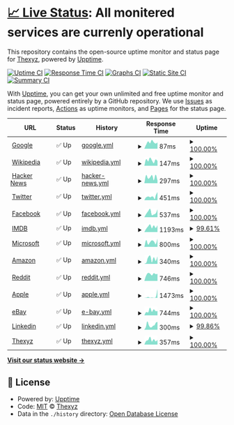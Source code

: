 # [📈 Live Status](https://status.downly.net): <!--live status--> **All monitered services are currenly operational**

This repository contains the open-source uptime monitor and status page for [Thexyz](https://www.thexyz.com), powered by [Upptime](https://github.com/upptime/upptime).

[![Uptime CI](https://github.com/Thexyz/Downly/workflows/Uptime%20CI/badge.svg)](https://github.com/Thexyz/Downly/actions?query=workflow%3A%22Uptime+CI%22)
[![Response Time CI](https://github.com/Thexyz/Downly/workflows/Response%20Time%20CI/badge.svg)](https://github.com/Thexyz/Downly/actions?query=workflow%3A%22Response+Time+CI%22)
[![Graphs CI](https://github.com/Thexyz/Downly/workflows/Graphs%20CI/badge.svg)](https://github.com/Thexyz/Downly/actions?query=workflow%3A%22Graphs+CI%22)
[![Static Site CI](https://github.com/Thexyz/Downly/workflows/Static%20Site%20CI/badge.svg)](https://github.com/Thexyz/Downly/actions?query=workflow%3A%22Static+Site+CI%22)
[![Summary CI](https://github.com/Thexyz/Downly/workflows/Summary%20CI/badge.svg)](https://github.com/Thexyz/Downly/actions?query=workflow%3A%22Summary+CI%22)

With [Upptime](https://upptime.js.org), you can get your own unlimited and free uptime monitor and status page, powered entirely by a GitHub repository. We use [Issues](https://github.com/Thexyz/Downly/issues) as incident reports, [Actions](https://github.com/Thexyz/Downly/actions) as uptime monitors, and [Pages](https://status.downly.net) for the status page.

<!--start: status pages-->
<!-- This summary is generated by Upptime (https://github.com/upptime/upptime) -->
<!-- Do not edit this manually, your changes will be overwritten -->
<!-- prettier-ignore -->
| URL | Status | History | Response Time | Uptime |
| --- | ------ | ------- | ------------- | ------ |
| <img alt="" src="https://icons.duckduckgo.com/ip3/www.google.com.ico" height="13"> [Google](https://www.google.com) | ✅ Up | [google.yml](https://github.com/Thexyz/downly/commits/HEAD/history/google.yml) | <details><summary><img alt="Response time graph" src="./graphs/google/response-time-week.png" height="20"> 87ms</summary><br><a href="https://downly.net/history/google"><img alt="Response time 99" src="https://img.shields.io/endpoint?url=https%3A%2F%2Fraw.githubusercontent.com%2FThexyz%2Fdownly%2FHEAD%2Fapi%2Fgoogle%2Fresponse-time.json"></a><br><a href="https://downly.net/history/google"><img alt="24-hour response time 72" src="https://img.shields.io/endpoint?url=https%3A%2F%2Fraw.githubusercontent.com%2FThexyz%2Fdownly%2FHEAD%2Fapi%2Fgoogle%2Fresponse-time-day.json"></a><br><a href="https://downly.net/history/google"><img alt="7-day response time 87" src="https://img.shields.io/endpoint?url=https%3A%2F%2Fraw.githubusercontent.com%2FThexyz%2Fdownly%2FHEAD%2Fapi%2Fgoogle%2Fresponse-time-week.json"></a><br><a href="https://downly.net/history/google"><img alt="30-day response time 103" src="https://img.shields.io/endpoint?url=https%3A%2F%2Fraw.githubusercontent.com%2FThexyz%2Fdownly%2FHEAD%2Fapi%2Fgoogle%2Fresponse-time-month.json"></a><br><a href="https://downly.net/history/google"><img alt="1-year response time 99" src="https://img.shields.io/endpoint?url=https%3A%2F%2Fraw.githubusercontent.com%2FThexyz%2Fdownly%2FHEAD%2Fapi%2Fgoogle%2Fresponse-time-year.json"></a></details> | <details><summary><a href="https://downly.net/history/google">100.00%</a></summary><a href="https://downly.net/history/google"><img alt="All-time uptime 100.00%" src="https://img.shields.io/endpoint?url=https%3A%2F%2Fraw.githubusercontent.com%2FThexyz%2Fdownly%2FHEAD%2Fapi%2Fgoogle%2Fuptime.json"></a><br><a href="https://downly.net/history/google"><img alt="24-hour uptime 100.00%" src="https://img.shields.io/endpoint?url=https%3A%2F%2Fraw.githubusercontent.com%2FThexyz%2Fdownly%2FHEAD%2Fapi%2Fgoogle%2Fuptime-day.json"></a><br><a href="https://downly.net/history/google"><img alt="7-day uptime 100.00%" src="https://img.shields.io/endpoint?url=https%3A%2F%2Fraw.githubusercontent.com%2FThexyz%2Fdownly%2FHEAD%2Fapi%2Fgoogle%2Fuptime-week.json"></a><br><a href="https://downly.net/history/google"><img alt="30-day uptime 100.00%" src="https://img.shields.io/endpoint?url=https%3A%2F%2Fraw.githubusercontent.com%2FThexyz%2Fdownly%2FHEAD%2Fapi%2Fgoogle%2Fuptime-month.json"></a><br><a href="https://downly.net/history/google"><img alt="1-year uptime 100.00%" src="https://img.shields.io/endpoint?url=https%3A%2F%2Fraw.githubusercontent.com%2FThexyz%2Fdownly%2FHEAD%2Fapi%2Fgoogle%2Fuptime-year.json"></a></details>
| <img alt="" src="https://icons.duckduckgo.com/ip3/en.wikipedia.org.ico" height="13"> [Wikipedia](https://en.wikipedia.org) | ✅ Up | [wikipedia.yml](https://github.com/Thexyz/downly/commits/HEAD/history/wikipedia.yml) | <details><summary><img alt="Response time graph" src="./graphs/wikipedia/response-time-week.png" height="20"> 147ms</summary><br><a href="https://downly.net/history/wikipedia"><img alt="Response time 204" src="https://img.shields.io/endpoint?url=https%3A%2F%2Fraw.githubusercontent.com%2FThexyz%2Fdownly%2FHEAD%2Fapi%2Fwikipedia%2Fresponse-time.json"></a><br><a href="https://downly.net/history/wikipedia"><img alt="24-hour response time 150" src="https://img.shields.io/endpoint?url=https%3A%2F%2Fraw.githubusercontent.com%2FThexyz%2Fdownly%2FHEAD%2Fapi%2Fwikipedia%2Fresponse-time-day.json"></a><br><a href="https://downly.net/history/wikipedia"><img alt="7-day response time 147" src="https://img.shields.io/endpoint?url=https%3A%2F%2Fraw.githubusercontent.com%2FThexyz%2Fdownly%2FHEAD%2Fapi%2Fwikipedia%2Fresponse-time-week.json"></a><br><a href="https://downly.net/history/wikipedia"><img alt="30-day response time 209" src="https://img.shields.io/endpoint?url=https%3A%2F%2Fraw.githubusercontent.com%2FThexyz%2Fdownly%2FHEAD%2Fapi%2Fwikipedia%2Fresponse-time-month.json"></a><br><a href="https://downly.net/history/wikipedia"><img alt="1-year response time 204" src="https://img.shields.io/endpoint?url=https%3A%2F%2Fraw.githubusercontent.com%2FThexyz%2Fdownly%2FHEAD%2Fapi%2Fwikipedia%2Fresponse-time-year.json"></a></details> | <details><summary><a href="https://downly.net/history/wikipedia">100.00%</a></summary><a href="https://downly.net/history/wikipedia"><img alt="All-time uptime 100.00%" src="https://img.shields.io/endpoint?url=https%3A%2F%2Fraw.githubusercontent.com%2FThexyz%2Fdownly%2FHEAD%2Fapi%2Fwikipedia%2Fuptime.json"></a><br><a href="https://downly.net/history/wikipedia"><img alt="24-hour uptime 100.00%" src="https://img.shields.io/endpoint?url=https%3A%2F%2Fraw.githubusercontent.com%2FThexyz%2Fdownly%2FHEAD%2Fapi%2Fwikipedia%2Fuptime-day.json"></a><br><a href="https://downly.net/history/wikipedia"><img alt="7-day uptime 100.00%" src="https://img.shields.io/endpoint?url=https%3A%2F%2Fraw.githubusercontent.com%2FThexyz%2Fdownly%2FHEAD%2Fapi%2Fwikipedia%2Fuptime-week.json"></a><br><a href="https://downly.net/history/wikipedia"><img alt="30-day uptime 100.00%" src="https://img.shields.io/endpoint?url=https%3A%2F%2Fraw.githubusercontent.com%2FThexyz%2Fdownly%2FHEAD%2Fapi%2Fwikipedia%2Fuptime-month.json"></a><br><a href="https://downly.net/history/wikipedia"><img alt="1-year uptime 100.00%" src="https://img.shields.io/endpoint?url=https%3A%2F%2Fraw.githubusercontent.com%2FThexyz%2Fdownly%2FHEAD%2Fapi%2Fwikipedia%2Fuptime-year.json"></a></details>
| <img alt="" src="https://icons.duckduckgo.com/ip3/news.ycombinator.com.ico" height="13"> [Hacker News](https://news.ycombinator.com) | ✅ Up | [hacker-news.yml](https://github.com/Thexyz/downly/commits/HEAD/history/hacker-news.yml) | <details><summary><img alt="Response time graph" src="./graphs/hacker-news/response-time-week.png" height="20"> 297ms</summary><br><a href="https://downly.net/history/hacker-news"><img alt="Response time 305" src="https://img.shields.io/endpoint?url=https%3A%2F%2Fraw.githubusercontent.com%2FThexyz%2Fdownly%2FHEAD%2Fapi%2Fhacker-news%2Fresponse-time.json"></a><br><a href="https://downly.net/history/hacker-news"><img alt="24-hour response time 452" src="https://img.shields.io/endpoint?url=https%3A%2F%2Fraw.githubusercontent.com%2FThexyz%2Fdownly%2FHEAD%2Fapi%2Fhacker-news%2Fresponse-time-day.json"></a><br><a href="https://downly.net/history/hacker-news"><img alt="7-day response time 297" src="https://img.shields.io/endpoint?url=https%3A%2F%2Fraw.githubusercontent.com%2FThexyz%2Fdownly%2FHEAD%2Fapi%2Fhacker-news%2Fresponse-time-week.json"></a><br><a href="https://downly.net/history/hacker-news"><img alt="30-day response time 332" src="https://img.shields.io/endpoint?url=https%3A%2F%2Fraw.githubusercontent.com%2FThexyz%2Fdownly%2FHEAD%2Fapi%2Fhacker-news%2Fresponse-time-month.json"></a><br><a href="https://downly.net/history/hacker-news"><img alt="1-year response time 305" src="https://img.shields.io/endpoint?url=https%3A%2F%2Fraw.githubusercontent.com%2FThexyz%2Fdownly%2FHEAD%2Fapi%2Fhacker-news%2Fresponse-time-year.json"></a></details> | <details><summary><a href="https://downly.net/history/hacker-news">100.00%</a></summary><a href="https://downly.net/history/hacker-news"><img alt="All-time uptime 99.99%" src="https://img.shields.io/endpoint?url=https%3A%2F%2Fraw.githubusercontent.com%2FThexyz%2Fdownly%2FHEAD%2Fapi%2Fhacker-news%2Fuptime.json"></a><br><a href="https://downly.net/history/hacker-news"><img alt="24-hour uptime 100.00%" src="https://img.shields.io/endpoint?url=https%3A%2F%2Fraw.githubusercontent.com%2FThexyz%2Fdownly%2FHEAD%2Fapi%2Fhacker-news%2Fuptime-day.json"></a><br><a href="https://downly.net/history/hacker-news"><img alt="7-day uptime 100.00%" src="https://img.shields.io/endpoint?url=https%3A%2F%2Fraw.githubusercontent.com%2FThexyz%2Fdownly%2FHEAD%2Fapi%2Fhacker-news%2Fuptime-week.json"></a><br><a href="https://downly.net/history/hacker-news"><img alt="30-day uptime 99.83%" src="https://img.shields.io/endpoint?url=https%3A%2F%2Fraw.githubusercontent.com%2FThexyz%2Fdownly%2FHEAD%2Fapi%2Fhacker-news%2Fuptime-month.json"></a><br><a href="https://downly.net/history/hacker-news"><img alt="1-year uptime 99.98%" src="https://img.shields.io/endpoint?url=https%3A%2F%2Fraw.githubusercontent.com%2FThexyz%2Fdownly%2FHEAD%2Fapi%2Fhacker-news%2Fuptime-year.json"></a></details>
| <img alt="" src="https://icons.duckduckgo.com/ip3/twitter.com.ico" height="13"> [Twitter](https://twitter.com) | ✅ Up | [twitter.yml](https://github.com/Thexyz/downly/commits/HEAD/history/twitter.yml) | <details><summary><img alt="Response time graph" src="./graphs/twitter/response-time-week.png" height="20"> 451ms</summary><br><a href="https://downly.net/history/twitter"><img alt="Response time 781" src="https://img.shields.io/endpoint?url=https%3A%2F%2Fraw.githubusercontent.com%2FThexyz%2Fdownly%2FHEAD%2Fapi%2Ftwitter%2Fresponse-time.json"></a><br><a href="https://downly.net/history/twitter"><img alt="24-hour response time 527" src="https://img.shields.io/endpoint?url=https%3A%2F%2Fraw.githubusercontent.com%2FThexyz%2Fdownly%2FHEAD%2Fapi%2Ftwitter%2Fresponse-time-day.json"></a><br><a href="https://downly.net/history/twitter"><img alt="7-day response time 451" src="https://img.shields.io/endpoint?url=https%3A%2F%2Fraw.githubusercontent.com%2FThexyz%2Fdownly%2FHEAD%2Fapi%2Ftwitter%2Fresponse-time-week.json"></a><br><a href="https://downly.net/history/twitter"><img alt="30-day response time 516" src="https://img.shields.io/endpoint?url=https%3A%2F%2Fraw.githubusercontent.com%2FThexyz%2Fdownly%2FHEAD%2Fapi%2Ftwitter%2Fresponse-time-month.json"></a><br><a href="https://downly.net/history/twitter"><img alt="1-year response time 781" src="https://img.shields.io/endpoint?url=https%3A%2F%2Fraw.githubusercontent.com%2FThexyz%2Fdownly%2FHEAD%2Fapi%2Ftwitter%2Fresponse-time-year.json"></a></details> | <details><summary><a href="https://downly.net/history/twitter">100.00%</a></summary><a href="https://downly.net/history/twitter"><img alt="All-time uptime 99.95%" src="https://img.shields.io/endpoint?url=https%3A%2F%2Fraw.githubusercontent.com%2FThexyz%2Fdownly%2FHEAD%2Fapi%2Ftwitter%2Fuptime.json"></a><br><a href="https://downly.net/history/twitter"><img alt="24-hour uptime 100.00%" src="https://img.shields.io/endpoint?url=https%3A%2F%2Fraw.githubusercontent.com%2FThexyz%2Fdownly%2FHEAD%2Fapi%2Ftwitter%2Fuptime-day.json"></a><br><a href="https://downly.net/history/twitter"><img alt="7-day uptime 100.00%" src="https://img.shields.io/endpoint?url=https%3A%2F%2Fraw.githubusercontent.com%2FThexyz%2Fdownly%2FHEAD%2Fapi%2Ftwitter%2Fuptime-week.json"></a><br><a href="https://downly.net/history/twitter"><img alt="30-day uptime 100.00%" src="https://img.shields.io/endpoint?url=https%3A%2F%2Fraw.githubusercontent.com%2FThexyz%2Fdownly%2FHEAD%2Fapi%2Ftwitter%2Fuptime-month.json"></a><br><a href="https://downly.net/history/twitter"><img alt="1-year uptime 99.95%" src="https://img.shields.io/endpoint?url=https%3A%2F%2Fraw.githubusercontent.com%2FThexyz%2Fdownly%2FHEAD%2Fapi%2Ftwitter%2Fuptime-year.json"></a></details>
| <img alt="" src="https://icons.duckduckgo.com/ip3/facebook.com.ico" height="13"> [Facebook](https://facebook.com) | ✅ Up | [facebook.yml](https://github.com/Thexyz/downly/commits/HEAD/history/facebook.yml) | <details><summary><img alt="Response time graph" src="./graphs/facebook/response-time-week.png" height="20"> 537ms</summary><br><a href="https://downly.net/history/facebook"><img alt="Response time 380" src="https://img.shields.io/endpoint?url=https%3A%2F%2Fraw.githubusercontent.com%2FThexyz%2Fdownly%2FHEAD%2Fapi%2Ffacebook%2Fresponse-time.json"></a><br><a href="https://downly.net/history/facebook"><img alt="24-hour response time 1000" src="https://img.shields.io/endpoint?url=https%3A%2F%2Fraw.githubusercontent.com%2FThexyz%2Fdownly%2FHEAD%2Fapi%2Ffacebook%2Fresponse-time-day.json"></a><br><a href="https://downly.net/history/facebook"><img alt="7-day response time 537" src="https://img.shields.io/endpoint?url=https%3A%2F%2Fraw.githubusercontent.com%2FThexyz%2Fdownly%2FHEAD%2Fapi%2Ffacebook%2Fresponse-time-week.json"></a><br><a href="https://downly.net/history/facebook"><img alt="30-day response time 367" src="https://img.shields.io/endpoint?url=https%3A%2F%2Fraw.githubusercontent.com%2FThexyz%2Fdownly%2FHEAD%2Fapi%2Ffacebook%2Fresponse-time-month.json"></a><br><a href="https://downly.net/history/facebook"><img alt="1-year response time 380" src="https://img.shields.io/endpoint?url=https%3A%2F%2Fraw.githubusercontent.com%2FThexyz%2Fdownly%2FHEAD%2Fapi%2Ffacebook%2Fresponse-time-year.json"></a></details> | <details><summary><a href="https://downly.net/history/facebook">100.00%</a></summary><a href="https://downly.net/history/facebook"><img alt="All-time uptime 100.00%" src="https://img.shields.io/endpoint?url=https%3A%2F%2Fraw.githubusercontent.com%2FThexyz%2Fdownly%2FHEAD%2Fapi%2Ffacebook%2Fuptime.json"></a><br><a href="https://downly.net/history/facebook"><img alt="24-hour uptime 100.00%" src="https://img.shields.io/endpoint?url=https%3A%2F%2Fraw.githubusercontent.com%2FThexyz%2Fdownly%2FHEAD%2Fapi%2Ffacebook%2Fuptime-day.json"></a><br><a href="https://downly.net/history/facebook"><img alt="7-day uptime 100.00%" src="https://img.shields.io/endpoint?url=https%3A%2F%2Fraw.githubusercontent.com%2FThexyz%2Fdownly%2FHEAD%2Fapi%2Ffacebook%2Fuptime-week.json"></a><br><a href="https://downly.net/history/facebook"><img alt="30-day uptime 100.00%" src="https://img.shields.io/endpoint?url=https%3A%2F%2Fraw.githubusercontent.com%2FThexyz%2Fdownly%2FHEAD%2Fapi%2Ffacebook%2Fuptime-month.json"></a><br><a href="https://downly.net/history/facebook"><img alt="1-year uptime 100.00%" src="https://img.shields.io/endpoint?url=https%3A%2F%2Fraw.githubusercontent.com%2FThexyz%2Fdownly%2FHEAD%2Fapi%2Ffacebook%2Fuptime-year.json"></a></details>
| <img alt="" src="https://icons.duckduckgo.com/ip3/www.imdb.com.ico" height="13"> [IMDB](https://www.imdb.com) | ✅ Up | [imdb.yml](https://github.com/Thexyz/downly/commits/HEAD/history/imdb.yml) | <details><summary><img alt="Response time graph" src="./graphs/imdb/response-time-week.png" height="20"> 1193ms</summary><br><a href="https://downly.net/history/imdb"><img alt="Response time 863" src="https://img.shields.io/endpoint?url=https%3A%2F%2Fraw.githubusercontent.com%2FThexyz%2Fdownly%2FHEAD%2Fapi%2Fimdb%2Fresponse-time.json"></a><br><a href="https://downly.net/history/imdb"><img alt="24-hour response time 1768" src="https://img.shields.io/endpoint?url=https%3A%2F%2Fraw.githubusercontent.com%2FThexyz%2Fdownly%2FHEAD%2Fapi%2Fimdb%2Fresponse-time-day.json"></a><br><a href="https://downly.net/history/imdb"><img alt="7-day response time 1193" src="https://img.shields.io/endpoint?url=https%3A%2F%2Fraw.githubusercontent.com%2FThexyz%2Fdownly%2FHEAD%2Fapi%2Fimdb%2Fresponse-time-week.json"></a><br><a href="https://downly.net/history/imdb"><img alt="30-day response time 905" src="https://img.shields.io/endpoint?url=https%3A%2F%2Fraw.githubusercontent.com%2FThexyz%2Fdownly%2FHEAD%2Fapi%2Fimdb%2Fresponse-time-month.json"></a><br><a href="https://downly.net/history/imdb"><img alt="1-year response time 863" src="https://img.shields.io/endpoint?url=https%3A%2F%2Fraw.githubusercontent.com%2FThexyz%2Fdownly%2FHEAD%2Fapi%2Fimdb%2Fresponse-time-year.json"></a></details> | <details><summary><a href="https://downly.net/history/imdb">99.61%</a></summary><a href="https://downly.net/history/imdb"><img alt="All-time uptime 99.94%" src="https://img.shields.io/endpoint?url=https%3A%2F%2Fraw.githubusercontent.com%2FThexyz%2Fdownly%2FHEAD%2Fapi%2Fimdb%2Fuptime.json"></a><br><a href="https://downly.net/history/imdb"><img alt="24-hour uptime 97.29%" src="https://img.shields.io/endpoint?url=https%3A%2F%2Fraw.githubusercontent.com%2FThexyz%2Fdownly%2FHEAD%2Fapi%2Fimdb%2Fuptime-day.json"></a><br><a href="https://downly.net/history/imdb"><img alt="7-day uptime 99.61%" src="https://img.shields.io/endpoint?url=https%3A%2F%2Fraw.githubusercontent.com%2FThexyz%2Fdownly%2FHEAD%2Fapi%2Fimdb%2Fuptime-week.json"></a><br><a href="https://downly.net/history/imdb"><img alt="30-day uptime 99.86%" src="https://img.shields.io/endpoint?url=https%3A%2F%2Fraw.githubusercontent.com%2FThexyz%2Fdownly%2FHEAD%2Fapi%2Fimdb%2Fuptime-month.json"></a><br><a href="https://downly.net/history/imdb"><img alt="1-year uptime 99.94%" src="https://img.shields.io/endpoint?url=https%3A%2F%2Fraw.githubusercontent.com%2FThexyz%2Fdownly%2FHEAD%2Fapi%2Fimdb%2Fuptime-year.json"></a></details>
| <img alt="" src="https://icons.duckduckgo.com/ip3/www.microsoft.com.ico" height="13"> [Microsoft](https://www.microsoft.com) | ✅ Up | [microsoft.yml](https://github.com/Thexyz/downly/commits/HEAD/history/microsoft.yml) | <details><summary><img alt="Response time graph" src="./graphs/microsoft/response-time-week.png" height="20"> 800ms</summary><br><a href="https://downly.net/history/microsoft"><img alt="Response time 706" src="https://img.shields.io/endpoint?url=https%3A%2F%2Fraw.githubusercontent.com%2FThexyz%2Fdownly%2FHEAD%2Fapi%2Fmicrosoft%2Fresponse-time.json"></a><br><a href="https://downly.net/history/microsoft"><img alt="24-hour response time 955" src="https://img.shields.io/endpoint?url=https%3A%2F%2Fraw.githubusercontent.com%2FThexyz%2Fdownly%2FHEAD%2Fapi%2Fmicrosoft%2Fresponse-time-day.json"></a><br><a href="https://downly.net/history/microsoft"><img alt="7-day response time 800" src="https://img.shields.io/endpoint?url=https%3A%2F%2Fraw.githubusercontent.com%2FThexyz%2Fdownly%2FHEAD%2Fapi%2Fmicrosoft%2Fresponse-time-week.json"></a><br><a href="https://downly.net/history/microsoft"><img alt="30-day response time 842" src="https://img.shields.io/endpoint?url=https%3A%2F%2Fraw.githubusercontent.com%2FThexyz%2Fdownly%2FHEAD%2Fapi%2Fmicrosoft%2Fresponse-time-month.json"></a><br><a href="https://downly.net/history/microsoft"><img alt="1-year response time 706" src="https://img.shields.io/endpoint?url=https%3A%2F%2Fraw.githubusercontent.com%2FThexyz%2Fdownly%2FHEAD%2Fapi%2Fmicrosoft%2Fresponse-time-year.json"></a></details> | <details><summary><a href="https://downly.net/history/microsoft">100.00%</a></summary><a href="https://downly.net/history/microsoft"><img alt="All-time uptime 100.00%" src="https://img.shields.io/endpoint?url=https%3A%2F%2Fraw.githubusercontent.com%2FThexyz%2Fdownly%2FHEAD%2Fapi%2Fmicrosoft%2Fuptime.json"></a><br><a href="https://downly.net/history/microsoft"><img alt="24-hour uptime 100.00%" src="https://img.shields.io/endpoint?url=https%3A%2F%2Fraw.githubusercontent.com%2FThexyz%2Fdownly%2FHEAD%2Fapi%2Fmicrosoft%2Fuptime-day.json"></a><br><a href="https://downly.net/history/microsoft"><img alt="7-day uptime 100.00%" src="https://img.shields.io/endpoint?url=https%3A%2F%2Fraw.githubusercontent.com%2FThexyz%2Fdownly%2FHEAD%2Fapi%2Fmicrosoft%2Fuptime-week.json"></a><br><a href="https://downly.net/history/microsoft"><img alt="30-day uptime 100.00%" src="https://img.shields.io/endpoint?url=https%3A%2F%2Fraw.githubusercontent.com%2FThexyz%2Fdownly%2FHEAD%2Fapi%2Fmicrosoft%2Fuptime-month.json"></a><br><a href="https://downly.net/history/microsoft"><img alt="1-year uptime 100.00%" src="https://img.shields.io/endpoint?url=https%3A%2F%2Fraw.githubusercontent.com%2FThexyz%2Fdownly%2FHEAD%2Fapi%2Fmicrosoft%2Fuptime-year.json"></a></details>
| <img alt="" src="https://icons.duckduckgo.com/ip3/amazon.com.ico" height="13"> [Amazon](https://amazon.com) | ✅ Up | [amazon.yml](https://github.com/Thexyz/downly/commits/HEAD/history/amazon.yml) | <details><summary><img alt="Response time graph" src="./graphs/amazon/response-time-week.png" height="20"> 340ms</summary><br><a href="https://downly.net/history/amazon"><img alt="Response time 282" src="https://img.shields.io/endpoint?url=https%3A%2F%2Fraw.githubusercontent.com%2FThexyz%2Fdownly%2FHEAD%2Fapi%2Famazon%2Fresponse-time.json"></a><br><a href="https://downly.net/history/amazon"><img alt="24-hour response time 130" src="https://img.shields.io/endpoint?url=https%3A%2F%2Fraw.githubusercontent.com%2FThexyz%2Fdownly%2FHEAD%2Fapi%2Famazon%2Fresponse-time-day.json"></a><br><a href="https://downly.net/history/amazon"><img alt="7-day response time 340" src="https://img.shields.io/endpoint?url=https%3A%2F%2Fraw.githubusercontent.com%2FThexyz%2Fdownly%2FHEAD%2Fapi%2Famazon%2Fresponse-time-week.json"></a><br><a href="https://downly.net/history/amazon"><img alt="30-day response time 280" src="https://img.shields.io/endpoint?url=https%3A%2F%2Fraw.githubusercontent.com%2FThexyz%2Fdownly%2FHEAD%2Fapi%2Famazon%2Fresponse-time-month.json"></a><br><a href="https://downly.net/history/amazon"><img alt="1-year response time 282" src="https://img.shields.io/endpoint?url=https%3A%2F%2Fraw.githubusercontent.com%2FThexyz%2Fdownly%2FHEAD%2Fapi%2Famazon%2Fresponse-time-year.json"></a></details> | <details><summary><a href="https://downly.net/history/amazon">100.00%</a></summary><a href="https://downly.net/history/amazon"><img alt="All-time uptime 100.00%" src="https://img.shields.io/endpoint?url=https%3A%2F%2Fraw.githubusercontent.com%2FThexyz%2Fdownly%2FHEAD%2Fapi%2Famazon%2Fuptime.json"></a><br><a href="https://downly.net/history/amazon"><img alt="24-hour uptime 100.00%" src="https://img.shields.io/endpoint?url=https%3A%2F%2Fraw.githubusercontent.com%2FThexyz%2Fdownly%2FHEAD%2Fapi%2Famazon%2Fuptime-day.json"></a><br><a href="https://downly.net/history/amazon"><img alt="7-day uptime 100.00%" src="https://img.shields.io/endpoint?url=https%3A%2F%2Fraw.githubusercontent.com%2FThexyz%2Fdownly%2FHEAD%2Fapi%2Famazon%2Fuptime-week.json"></a><br><a href="https://downly.net/history/amazon"><img alt="30-day uptime 100.00%" src="https://img.shields.io/endpoint?url=https%3A%2F%2Fraw.githubusercontent.com%2FThexyz%2Fdownly%2FHEAD%2Fapi%2Famazon%2Fuptime-month.json"></a><br><a href="https://downly.net/history/amazon"><img alt="1-year uptime 100.00%" src="https://img.shields.io/endpoint?url=https%3A%2F%2Fraw.githubusercontent.com%2FThexyz%2Fdownly%2FHEAD%2Fapi%2Famazon%2Fuptime-year.json"></a></details>
| <img alt="" src="https://icons.duckduckgo.com/ip3/www.reddit.com.ico" height="13"> [Reddit](https://www.reddit.com) | ✅ Up | [reddit.yml](https://github.com/Thexyz/downly/commits/HEAD/history/reddit.yml) | <details><summary><img alt="Response time graph" src="./graphs/reddit/response-time-week.png" height="20"> 746ms</summary><br><a href="https://downly.net/history/reddit"><img alt="Response time 854" src="https://img.shields.io/endpoint?url=https%3A%2F%2Fraw.githubusercontent.com%2FThexyz%2Fdownly%2FHEAD%2Fapi%2Freddit%2Fresponse-time.json"></a><br><a href="https://downly.net/history/reddit"><img alt="24-hour response time 470" src="https://img.shields.io/endpoint?url=https%3A%2F%2Fraw.githubusercontent.com%2FThexyz%2Fdownly%2FHEAD%2Fapi%2Freddit%2Fresponse-time-day.json"></a><br><a href="https://downly.net/history/reddit"><img alt="7-day response time 746" src="https://img.shields.io/endpoint?url=https%3A%2F%2Fraw.githubusercontent.com%2FThexyz%2Fdownly%2FHEAD%2Fapi%2Freddit%2Fresponse-time-week.json"></a><br><a href="https://downly.net/history/reddit"><img alt="30-day response time 861" src="https://img.shields.io/endpoint?url=https%3A%2F%2Fraw.githubusercontent.com%2FThexyz%2Fdownly%2FHEAD%2Fapi%2Freddit%2Fresponse-time-month.json"></a><br><a href="https://downly.net/history/reddit"><img alt="1-year response time 854" src="https://img.shields.io/endpoint?url=https%3A%2F%2Fraw.githubusercontent.com%2FThexyz%2Fdownly%2FHEAD%2Fapi%2Freddit%2Fresponse-time-year.json"></a></details> | <details><summary><a href="https://downly.net/history/reddit">100.00%</a></summary><a href="https://downly.net/history/reddit"><img alt="All-time uptime 99.57%" src="https://img.shields.io/endpoint?url=https%3A%2F%2Fraw.githubusercontent.com%2FThexyz%2Fdownly%2FHEAD%2Fapi%2Freddit%2Fuptime.json"></a><br><a href="https://downly.net/history/reddit"><img alt="24-hour uptime 100.00%" src="https://img.shields.io/endpoint?url=https%3A%2F%2Fraw.githubusercontent.com%2FThexyz%2Fdownly%2FHEAD%2Fapi%2Freddit%2Fuptime-day.json"></a><br><a href="https://downly.net/history/reddit"><img alt="7-day uptime 100.00%" src="https://img.shields.io/endpoint?url=https%3A%2F%2Fraw.githubusercontent.com%2FThexyz%2Fdownly%2FHEAD%2Fapi%2Freddit%2Fuptime-week.json"></a><br><a href="https://downly.net/history/reddit"><img alt="30-day uptime 99.15%" src="https://img.shields.io/endpoint?url=https%3A%2F%2Fraw.githubusercontent.com%2FThexyz%2Fdownly%2FHEAD%2Fapi%2Freddit%2Fuptime-month.json"></a><br><a href="https://downly.net/history/reddit"><img alt="1-year uptime 99.57%" src="https://img.shields.io/endpoint?url=https%3A%2F%2Fraw.githubusercontent.com%2FThexyz%2Fdownly%2FHEAD%2Fapi%2Freddit%2Fuptime-year.json"></a></details>
| <img alt="" src="https://icons.duckduckgo.com/ip3/www.apple.com.ico" height="13"> [Apple](https://www.apple.com) | ✅ Up | [apple.yml](https://github.com/Thexyz/downly/commits/HEAD/history/apple.yml) | <details><summary><img alt="Response time graph" src="./graphs/apple/response-time-week.png" height="20"> 1473ms</summary><br><a href="https://downly.net/history/apple"><img alt="Response time 331" src="https://img.shields.io/endpoint?url=https%3A%2F%2Fraw.githubusercontent.com%2FThexyz%2Fdownly%2FHEAD%2Fapi%2Fapple%2Fresponse-time.json"></a><br><a href="https://downly.net/history/apple"><img alt="24-hour response time 25" src="https://img.shields.io/endpoint?url=https%3A%2F%2Fraw.githubusercontent.com%2FThexyz%2Fdownly%2FHEAD%2Fapi%2Fapple%2Fresponse-time-day.json"></a><br><a href="https://downly.net/history/apple"><img alt="7-day response time 1473" src="https://img.shields.io/endpoint?url=https%3A%2F%2Fraw.githubusercontent.com%2FThexyz%2Fdownly%2FHEAD%2Fapi%2Fapple%2Fresponse-time-week.json"></a><br><a href="https://downly.net/history/apple"><img alt="30-day response time 466" src="https://img.shields.io/endpoint?url=https%3A%2F%2Fraw.githubusercontent.com%2FThexyz%2Fdownly%2FHEAD%2Fapi%2Fapple%2Fresponse-time-month.json"></a><br><a href="https://downly.net/history/apple"><img alt="1-year response time 331" src="https://img.shields.io/endpoint?url=https%3A%2F%2Fraw.githubusercontent.com%2FThexyz%2Fdownly%2FHEAD%2Fapi%2Fapple%2Fresponse-time-year.json"></a></details> | <details><summary><a href="https://downly.net/history/apple">100.00%</a></summary><a href="https://downly.net/history/apple"><img alt="All-time uptime 100.00%" src="https://img.shields.io/endpoint?url=https%3A%2F%2Fraw.githubusercontent.com%2FThexyz%2Fdownly%2FHEAD%2Fapi%2Fapple%2Fuptime.json"></a><br><a href="https://downly.net/history/apple"><img alt="24-hour uptime 100.00%" src="https://img.shields.io/endpoint?url=https%3A%2F%2Fraw.githubusercontent.com%2FThexyz%2Fdownly%2FHEAD%2Fapi%2Fapple%2Fuptime-day.json"></a><br><a href="https://downly.net/history/apple"><img alt="7-day uptime 100.00%" src="https://img.shields.io/endpoint?url=https%3A%2F%2Fraw.githubusercontent.com%2FThexyz%2Fdownly%2FHEAD%2Fapi%2Fapple%2Fuptime-week.json"></a><br><a href="https://downly.net/history/apple"><img alt="30-day uptime 100.00%" src="https://img.shields.io/endpoint?url=https%3A%2F%2Fraw.githubusercontent.com%2FThexyz%2Fdownly%2FHEAD%2Fapi%2Fapple%2Fuptime-month.json"></a><br><a href="https://downly.net/history/apple"><img alt="1-year uptime 100.00%" src="https://img.shields.io/endpoint?url=https%3A%2F%2Fraw.githubusercontent.com%2FThexyz%2Fdownly%2FHEAD%2Fapi%2Fapple%2Fuptime-year.json"></a></details>
| <img alt="" src="https://icons.duckduckgo.com/ip3/www.ebay.com.ico" height="13"> [eBay](https://www.ebay.com) | ✅ Up | [e-bay.yml](https://github.com/Thexyz/downly/commits/HEAD/history/e-bay.yml) | <details><summary><img alt="Response time graph" src="./graphs/e-bay/response-time-week.png" height="20"> 744ms</summary><br><a href="https://downly.net/history/e-bay"><img alt="Response time 645" src="https://img.shields.io/endpoint?url=https%3A%2F%2Fraw.githubusercontent.com%2FThexyz%2Fdownly%2FHEAD%2Fapi%2Fe-bay%2Fresponse-time.json"></a><br><a href="https://downly.net/history/e-bay"><img alt="24-hour response time 717" src="https://img.shields.io/endpoint?url=https%3A%2F%2Fraw.githubusercontent.com%2FThexyz%2Fdownly%2FHEAD%2Fapi%2Fe-bay%2Fresponse-time-day.json"></a><br><a href="https://downly.net/history/e-bay"><img alt="7-day response time 744" src="https://img.shields.io/endpoint?url=https%3A%2F%2Fraw.githubusercontent.com%2FThexyz%2Fdownly%2FHEAD%2Fapi%2Fe-bay%2Fresponse-time-week.json"></a><br><a href="https://downly.net/history/e-bay"><img alt="30-day response time 639" src="https://img.shields.io/endpoint?url=https%3A%2F%2Fraw.githubusercontent.com%2FThexyz%2Fdownly%2FHEAD%2Fapi%2Fe-bay%2Fresponse-time-month.json"></a><br><a href="https://downly.net/history/e-bay"><img alt="1-year response time 645" src="https://img.shields.io/endpoint?url=https%3A%2F%2Fraw.githubusercontent.com%2FThexyz%2Fdownly%2FHEAD%2Fapi%2Fe-bay%2Fresponse-time-year.json"></a></details> | <details><summary><a href="https://downly.net/history/e-bay">100.00%</a></summary><a href="https://downly.net/history/e-bay"><img alt="All-time uptime 100.00%" src="https://img.shields.io/endpoint?url=https%3A%2F%2Fraw.githubusercontent.com%2FThexyz%2Fdownly%2FHEAD%2Fapi%2Fe-bay%2Fuptime.json"></a><br><a href="https://downly.net/history/e-bay"><img alt="24-hour uptime 100.00%" src="https://img.shields.io/endpoint?url=https%3A%2F%2Fraw.githubusercontent.com%2FThexyz%2Fdownly%2FHEAD%2Fapi%2Fe-bay%2Fuptime-day.json"></a><br><a href="https://downly.net/history/e-bay"><img alt="7-day uptime 100.00%" src="https://img.shields.io/endpoint?url=https%3A%2F%2Fraw.githubusercontent.com%2FThexyz%2Fdownly%2FHEAD%2Fapi%2Fe-bay%2Fuptime-week.json"></a><br><a href="https://downly.net/history/e-bay"><img alt="30-day uptime 100.00%" src="https://img.shields.io/endpoint?url=https%3A%2F%2Fraw.githubusercontent.com%2FThexyz%2Fdownly%2FHEAD%2Fapi%2Fe-bay%2Fuptime-month.json"></a><br><a href="https://downly.net/history/e-bay"><img alt="1-year uptime 100.00%" src="https://img.shields.io/endpoint?url=https%3A%2F%2Fraw.githubusercontent.com%2FThexyz%2Fdownly%2FHEAD%2Fapi%2Fe-bay%2Fuptime-year.json"></a></details>
| <img alt="" src="https://icons.duckduckgo.com/ip3/www.linkedin.com.ico" height="13"> [Linkedin](https://www.linkedin.com) | ✅ Up | [linkedin.yml](https://github.com/Thexyz/downly/commits/HEAD/history/linkedin.yml) | <details><summary><img alt="Response time graph" src="./graphs/linkedin/response-time-week.png" height="20"> 300ms</summary><br><a href="https://downly.net/history/linkedin"><img alt="Response time 297" src="https://img.shields.io/endpoint?url=https%3A%2F%2Fraw.githubusercontent.com%2FThexyz%2Fdownly%2FHEAD%2Fapi%2Flinkedin%2Fresponse-time.json"></a><br><a href="https://downly.net/history/linkedin"><img alt="24-hour response time 456" src="https://img.shields.io/endpoint?url=https%3A%2F%2Fraw.githubusercontent.com%2FThexyz%2Fdownly%2FHEAD%2Fapi%2Flinkedin%2Fresponse-time-day.json"></a><br><a href="https://downly.net/history/linkedin"><img alt="7-day response time 300" src="https://img.shields.io/endpoint?url=https%3A%2F%2Fraw.githubusercontent.com%2FThexyz%2Fdownly%2FHEAD%2Fapi%2Flinkedin%2Fresponse-time-week.json"></a><br><a href="https://downly.net/history/linkedin"><img alt="30-day response time 306" src="https://img.shields.io/endpoint?url=https%3A%2F%2Fraw.githubusercontent.com%2FThexyz%2Fdownly%2FHEAD%2Fapi%2Flinkedin%2Fresponse-time-month.json"></a><br><a href="https://downly.net/history/linkedin"><img alt="1-year response time 297" src="https://img.shields.io/endpoint?url=https%3A%2F%2Fraw.githubusercontent.com%2FThexyz%2Fdownly%2FHEAD%2Fapi%2Flinkedin%2Fresponse-time-year.json"></a></details> | <details><summary><a href="https://downly.net/history/linkedin">99.86%</a></summary><a href="https://downly.net/history/linkedin"><img alt="All-time uptime 99.99%" src="https://img.shields.io/endpoint?url=https%3A%2F%2Fraw.githubusercontent.com%2FThexyz%2Fdownly%2FHEAD%2Fapi%2Flinkedin%2Fuptime.json"></a><br><a href="https://downly.net/history/linkedin"><img alt="24-hour uptime 99.04%" src="https://img.shields.io/endpoint?url=https%3A%2F%2Fraw.githubusercontent.com%2FThexyz%2Fdownly%2FHEAD%2Fapi%2Flinkedin%2Fuptime-day.json"></a><br><a href="https://downly.net/history/linkedin"><img alt="7-day uptime 99.86%" src="https://img.shields.io/endpoint?url=https%3A%2F%2Fraw.githubusercontent.com%2FThexyz%2Fdownly%2FHEAD%2Fapi%2Flinkedin%2Fuptime-week.json"></a><br><a href="https://downly.net/history/linkedin"><img alt="30-day uptime 99.97%" src="https://img.shields.io/endpoint?url=https%3A%2F%2Fraw.githubusercontent.com%2FThexyz%2Fdownly%2FHEAD%2Fapi%2Flinkedin%2Fuptime-month.json"></a><br><a href="https://downly.net/history/linkedin"><img alt="1-year uptime 99.99%" src="https://img.shields.io/endpoint?url=https%3A%2F%2Fraw.githubusercontent.com%2FThexyz%2Fdownly%2FHEAD%2Fapi%2Flinkedin%2Fuptime-year.json"></a></details>
| <img alt="" src="https://www.thexyz.com/favicon.ico" height="13"> [Thexyz](https://www.thexyz.com) | ✅ Up | [thexyz.yml](https://github.com/Thexyz/downly/commits/HEAD/history/thexyz.yml) | <details><summary><img alt="Response time graph" src="./graphs/thexyz/response-time-week.png" height="20"> 357ms</summary><br><a href="https://downly.net/history/thexyz"><img alt="Response time 397" src="https://img.shields.io/endpoint?url=https%3A%2F%2Fraw.githubusercontent.com%2FThexyz%2Fdownly%2FHEAD%2Fapi%2Fthexyz%2Fresponse-time.json"></a><br><a href="https://downly.net/history/thexyz"><img alt="24-hour response time 262" src="https://img.shields.io/endpoint?url=https%3A%2F%2Fraw.githubusercontent.com%2FThexyz%2Fdownly%2FHEAD%2Fapi%2Fthexyz%2Fresponse-time-day.json"></a><br><a href="https://downly.net/history/thexyz"><img alt="7-day response time 357" src="https://img.shields.io/endpoint?url=https%3A%2F%2Fraw.githubusercontent.com%2FThexyz%2Fdownly%2FHEAD%2Fapi%2Fthexyz%2Fresponse-time-week.json"></a><br><a href="https://downly.net/history/thexyz"><img alt="30-day response time 441" src="https://img.shields.io/endpoint?url=https%3A%2F%2Fraw.githubusercontent.com%2FThexyz%2Fdownly%2FHEAD%2Fapi%2Fthexyz%2Fresponse-time-month.json"></a><br><a href="https://downly.net/history/thexyz"><img alt="1-year response time 397" src="https://img.shields.io/endpoint?url=https%3A%2F%2Fraw.githubusercontent.com%2FThexyz%2Fdownly%2FHEAD%2Fapi%2Fthexyz%2Fresponse-time-year.json"></a></details> | <details><summary><a href="https://downly.net/history/thexyz">100.00%</a></summary><a href="https://downly.net/history/thexyz"><img alt="All-time uptime 100.00%" src="https://img.shields.io/endpoint?url=https%3A%2F%2Fraw.githubusercontent.com%2FThexyz%2Fdownly%2FHEAD%2Fapi%2Fthexyz%2Fuptime.json"></a><br><a href="https://downly.net/history/thexyz"><img alt="24-hour uptime 100.00%" src="https://img.shields.io/endpoint?url=https%3A%2F%2Fraw.githubusercontent.com%2FThexyz%2Fdownly%2FHEAD%2Fapi%2Fthexyz%2Fuptime-day.json"></a><br><a href="https://downly.net/history/thexyz"><img alt="7-day uptime 100.00%" src="https://img.shields.io/endpoint?url=https%3A%2F%2Fraw.githubusercontent.com%2FThexyz%2Fdownly%2FHEAD%2Fapi%2Fthexyz%2Fuptime-week.json"></a><br><a href="https://downly.net/history/thexyz"><img alt="30-day uptime 100.00%" src="https://img.shields.io/endpoint?url=https%3A%2F%2Fraw.githubusercontent.com%2FThexyz%2Fdownly%2FHEAD%2Fapi%2Fthexyz%2Fuptime-month.json"></a><br><a href="https://downly.net/history/thexyz"><img alt="1-year uptime 100.00%" src="https://img.shields.io/endpoint?url=https%3A%2F%2Fraw.githubusercontent.com%2FThexyz%2Fdownly%2FHEAD%2Fapi%2Fthexyz%2Fuptime-year.json"></a></details>

<!--end: status pages-->

[**Visit our status website →**](https://status.downly.net)

## 📄 License

- Powered by: [Upptime](https://github.com/upptime/upptime)
- Code: [MIT](./LICENSE) © [Thexyz](https://www.thexyz.com)
- Data in the `./history` directory: [Open Database License](https://opendatacommons.org/licenses/odbl/1-0/)
